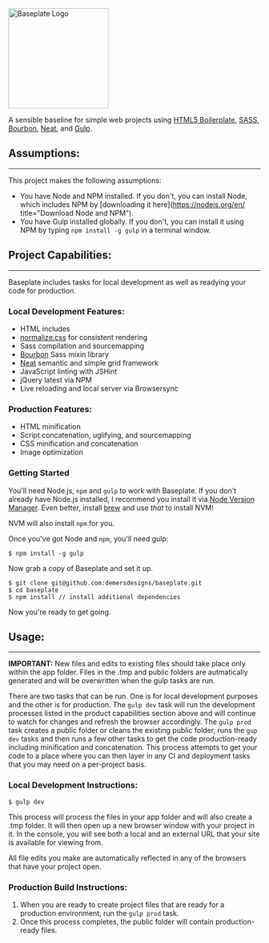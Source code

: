 <img src="https://dl.dropbox.com/s/6n3pxjt5s82bapy/baseplate-logo.png?dl=1" alt="Baseplate Logo" align="center" width="200" />

A sensible baseline for simple web projects using [HTML5 Boilerplate](https://github.com/h5bp/html5-boilerplate), [SASS](http://sass-lang.com/), [Bourbon](http://bourbon.io/), [Neat](http://neat.bourbon.io/), and [Gulp](http://gulpjs.com/).

## Assumptions:
---
This project makes the following assumptions:

* You have Node and NPM installed. If you don't, you can install Node, which includes NPM by [downloading it here](https://nodejs.org/en/ title="Download Node and NPM").
* You have Gulp installed globally. If you don't, you can install it using NPM by typing `npm install -g gulp` in a terminal window.

## Project Capabilities:
---
Baseplate includes tasks for local development as well as readying your code for production.

### Local Development Features:
* HTML includes
* [normalize.css](https://necolas.github.io/normalize.css/) for consistent rendering
* Sass compilation and sourcemapping
* [Bourbon](http://bourbon.io/) Sass mixin library
* [Neat](http://neat.bourbon.io/) semantic and simple grid framework
* JavaScript linting with JSHint
* jQuery latest via NPM
* Live reloading and local server via Browsersync

### Production Features:
* HTML minification
* Script concatenation, uglifying, and sourcemapping
* CSS minification and concatenation
* Image optimization

### Getting Started
You'll need Node.js, `npm` and `gulp` to work with Baseplate. If you don't already have Node.js installed, I recommend you install it via [Node Version Manager](https://github.com/creationix/nvm). Even better, install [brew](http://brew.sh) and use _that_ to install NVM!

NVM will also install `npm` for you.

Once you've got Node and `npm`, you'll need gulp:

```
$ npm install -g gulp
```

Now grab a copy of Baseplate and set it up.

```
$ git clone git@github.com:demersdesigns/baseplate.git
$ cd baseplate
$ npm install // install additional dependencies
```

Now you're ready to get going.

## Usage:
---
**IMPORTANT:** New files and edits to existing files should take place only within the app folder. Files in the .tmp and public folders are autmatically generated and will be overwritten when the gulp tasks are run.

There are two tasks that can be run. One is for local development purposes and the other is for production. The `gulp dev` task will run the development processes listed in the product capabilities section above and will continue to watch for changes and refresh the browser accordingly. The `gulp prod` task creates a public folder or cleans the existing public folder, runs the `gup dev` tasks and then runs a few other tasks to get the code production-ready including minification and concatenation. This process attempts to get your code to a place where you can then layer in any CI and deployment tasks that you may need on a per-project basis.

### Local Development Instructions:

```
$ gulp dev
```

This process will process the files in your app folder and will also create a .tmp folder. It will then open up a new browser window with your project in it. In the console, you will see both a local and an external URL that your site is available for viewing from.

All file edits you make are automatically reflected in any of the browsers that have your project open.

### Production Build Instructions:
1. When you are ready to create project files that are ready for a production environment, run the `gulp prod` task.
2. Once this process completes, the public folder will contain production-ready files.
